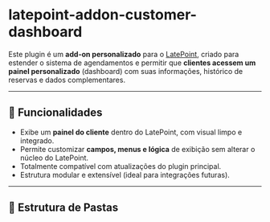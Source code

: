# latepoint-addon-customer-dashboard

Este plugin é um **add-on personalizado** para o [LatePoint](https://latepoint.com/), criado para estender o sistema de agendamentos e permitir que **clientes acessem um painel personalizado** (dashboard) com suas informações, histórico de reservas e dados complementares.

---

## 🚀 Funcionalidades

- Exibe um **painel do cliente** dentro do LatePoint, com visual limpo e integrado.
- Permite customizar **campos, menus e lógica** de exibição sem alterar o núcleo do LatePoint.
- Totalmente compatível com atualizações do plugin principal.
- Estrutura modular e extensível (ideal para integrações futuras).

---

## 🧩 Estrutura de Pastas

